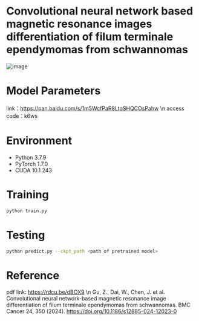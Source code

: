 # Convolutional neural network based magnetic resonance images differentiation of filum terminale ependymomas from schwannomas

![image](https://github.com/SLYXDWL/SpineTumorClassification/assets/83801963/197ac9e5-815a-4e7f-97e6-716a9a39f621)

# Model Parameters
link：https://pan.baidu.com/s/1m5WcfPaR8LtqSHQCOsPahw  \n
access code：k6ws 

# Environment
* Python 3.7.9
* PyTorch 1.7.0
* CUDA 10.1.243

# Training
```bash
python train.py
```
# Testing
```bash
python predict.py --ckpt_path <path of pretrained model>
```
# Reference
pdf link: https://rdcu.be/dBOX9 \n
Gu, Z., Dai, W., Chen, J. et al. Convolutional neural network-based magnetic resonance image differentiation of filum terminale ependymomas from schwannomas. BMC Cancer 24, 350 (2024). https://doi.org/10.1186/s12885-024-12023-0


